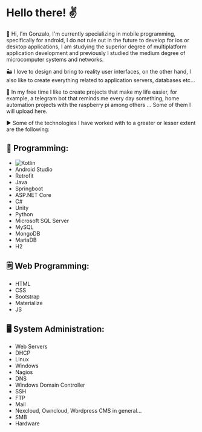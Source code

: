 <!--
**JonsaL3/JonsaL3** is a ✨ _special_ ✨ repository because its `README.md` (this file) appears on your GitHub profile.

Here are some ideas to get you started:

- 🔭 I’m currently working on ...
- 🌱 I’m currently learning ...
- 👯 I’m looking to collaborate on ...
- 🤔 I’m looking for help with ...
- 💬 Ask me about ...
- 📫 How to reach me: ...
- 😄 Pronouns: ...
- ⚡ Fun fact: ...
-->

# Hello there! ✌️

👋 Hi, I'm Gonzalo, I'm currently specializing in mobile programming, specifically for android, I do not rule out in the future to develop for ios or desktop applications, I am studying the superior degree of multiplatform application development and previously I studied the medium degree of microcomputer systems and networks.

🏜️ I love to design and bring to reality user interfaces, on the other hand, I also like to create everything related to application servers, databases etc...

🎡 In my free time I like to create projects that make my life easier, for example, a telegram bot that reminds me every day something, home automation projects with the raspberry pi among others ... Some of them I will upload here.

▶️ Some of the technologies I have worked with to a greater or lesser extent are the following:

## 📝 Programming:

- ![Kotlin](https://img.shields.io/static/v1?label=<Kotlin>)
- Android Studio
- Retrofit
- Java
- Springboot
- ASP.NET Core
- C#
- Unity
- Python
- Microsoft SQL Server
- MySQL
- MongoDB
- MariaDB
- H2

## 🗒️ Web Programming:

- HTML
- CSS
- Bootstrap
- Materialize
- JS

## 🖥️ System Administration:

- Web Servers
- DHCP
- Linux
- Windows
- Nagios
- DNS
- Windows Domain Controller
- SSH
- FTP
- Mail
- Nexcloud, Owncloud, Wordpress CMS in general...
- SMB
- Hardware


